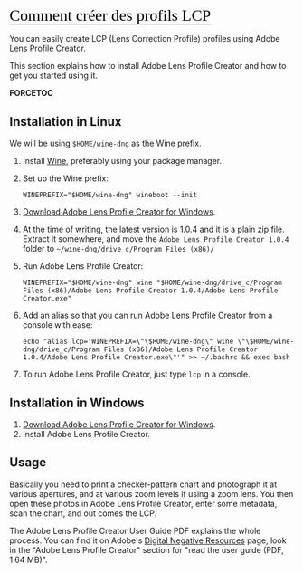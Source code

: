 <span style="color: #000000; background: none; overflow: hidden; page-break-after: avoid; font-size: 2.0em; font-family: Georgia,Times,serif; margin-top: 1em; margin-bottom: 0.25em; line-height: 1.3; padding: 0; border-bottom: 1px solid #AAAAAA;">Comment
créer des profils LCP </span>

You can easily create LCP (Lens Correction Profile) profiles using Adobe
Lens Profile Creator.

This section explains how to install Adobe Lens Profile Creator and how
to get you started using it.

__FORCETOC__

## Installation in Linux

We will be using `$HOME/wine-dng` as the Wine prefix.

1.  Install [Wine](http://www.winehq.org/), preferably using your
    package manager.
2.  Set up the Wine prefix:

        WINEPREFIX="$HOME/wine-dng" wineboot --init
3.  [Download Adobe Lens Profile Creator for
    Windows](http://supportdownloads.adobe.com/detail.jsp?ftpID=5490).
4.  At the time of writing, the latest version is 1.0.4 and it is a
    plain zip file. Extract it somewhere, and move the
    `Adobe Lens Profile Creator 1.0.4` folder to
    `~/wine-dng/drive_c/Program Files (x86)/`
5.  Run Adobe Lens Profile Creator:

        WINEPREFIX="$HOME/wine-dng" wine "$HOME/wine-dng/drive_c/Program Files (x86)/Adobe Lens Profile Creator 1.0.4/Adobe Lens Profile Creator.exe"
6.  Add an alias so that you can run Adobe Lens Profile Creator from a
    console with ease:

        echo "alias lcp='WINEPREFIX=\"\$HOME/wine-dng\" wine \"\$HOME/wine-dng/drive_c/Program Files (x86)/Adobe Lens Profile Creator 1.0.4/Adobe Lens Profile Creator.exe\"'" >> ~/.bashrc && exec bash
7.  To run Adobe Lens Profile Creator, just type `lcp` in a console.

## Installation in Windows

1.  [Download Adobe Lens Profile Creator for
    Windows](http://supportdownloads.adobe.com/detail.jsp?ftpID=5490).
2.  Install Adobe Lens Profile Creator.

## Usage

Basically you need to print a checker-pattern chart and photograph it at
various apertures, and at various zoom levels if using a zoom lens. You
then open these photos in Adobe Lens Profile Creator, enter some
metadata, scan the chart, and out comes the LCP.

The Adobe Lens Profile Creator User Guide PDF explains the whole
process. You can find it on Adobe's [Digital Negative
Resources](https://helpx.adobe.com/photoshop/digital-negative.html#resources)
page, look in the "Adobe Lens Profile Creator" section for "read the
user guide (PDF, 1.64 MB)".